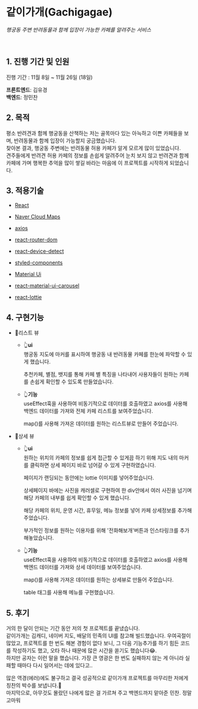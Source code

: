 # 같이가개(Gachigagae)

<i>행궁동 주변 반려동물과 함께 입장이 가능한 카페를 알려주는 서비스</i>

<br>

## 1. 진행 기간 및 인원

진행 기간 : 11월 8일 ~ 11월 26일 (18일)

**프론트엔드**: 김유경  
**백엔드**: 정민찬

## 2. 목적

평소 반려견과 함께 행궁동을 산책하는 저는 골목마다 있는 아늑하고 이쁜 카페들을 보며, 반려동물과 함께 입장이 가능할지 궁금했습니다.  
찾아본 결과, 행궁동 주변에는 반려동물 허용 카페가 알게 모르게 많이 있었습니다.  
견주들에게 반려견 허용 카페의 정보를 손쉽게 알려주어 눈치 보지 않고 반려견과 함께 카페에 가며 행복한 추억을 많이 쌓길 바라는 마음에 이 프로젝트를 시작하게 되었습니다.

## 3. 적용기술

- [React](https://ko.reactjs.org/)

- [Naver Cloud Maps](https://www.ncloud.com/product/applicationService/maps)

- [axios](https://www.npmjs.com/package/axios)

- [react-router-dom](https://www.npmjs.com/package/react-router-dom)

- [react-device-detect](https://www.npmjs.com/package/react-device-detect)

- [styled-components](https://styled-components.com/)

- [Material Ui](https://mui.com/)

- [react-material-ui-carousel](https://www.npmjs.com/package/react-material-ui-carousel)

- [react-lottie](https://www.npmjs.com/package/react-lottie)

## 4. 구현기능

- 👀리스트 뷰

  - 👆**ui**  
    행궁동 지도에 마커를 표시하여 행궁동 내 반려동물 카페를 한눈에 파악할 수 있게 했습니다.

    추천카페, 별점, 뱃지를 통해 카페 별 특징을 나타내어 사용자들이 원하는 카페를 손쉽게 확인할 수 있도록 만들었습니다.

  - 👆**기능**  
    useEffect훅을 사용하여 비동기적으로 데이터를 호출하였고 axios를 사용해 백엔드 데이터를 가져와 전체 카페 리스트를 보여주었습니다.

    map()를 사용해 가져온 데이터를 원하는 리스트뷰로 만들어 주었습니다.

- 👀상세 뷰

  - 👆**ui**  
    원하는 위치의 카페의 정보를 쉽게 접근할 수 있게끔 하기 위해 지도 내의 마커를 클릭하면 상세 페이지 바로 넘어갈 수 있게 구현하였습니다.

    페이지가 랜딩되는 동안에는 lottie 이미지를 넣어주었습니다.

    상세페이지 바에는 사진을 캐러셀로 구현하여 한 div안에서 여러 사진을 넘기며 해당 카페의 내부를 쉽게 확인할 수 있게 했습니다.

    해당 카페의 위치, 운영 시간, 휴무일, 메뉴 정보를 넣어 카페 상세정보를 추가해주었습니다.

    부가적인 정보를 원하는 이용자를 위해 '전화해보개'버튼과 인스타링크를 추가해놓았습니다.

  - 👆**기능**  
    useEffect훅을 사용하여 비동기적으로 데이터를 호출하였고 axios를 사용해 백엔드 데이터를 가져와 상세 데이터를 보여주었습니다.

    map()를 사용해 가져온 데이터를 원하는 상세뷰로 만들어 주었습니다.

    table 태그를 사용해 메뉴를 구현했습니다.

## 5. 후기

거의 한 달이 안되는 기간 동안 저의 첫 프로젝트를 끝냈습니다.  
같이가개는 김캐디, 네이버 지도, 배달의 민족의 UI를 참고해 빌드했습니다.
우여곡절이 많았고, 프로젝트를 한 번도 해본 경험이 없다 보니, 그 다음 기능추가를 하기 힘든 코드를 작성하기도 했고, 오타 하나 때문에 많은 시간을 쏟기도 했습니다😂.  
하지만 공자는 이런 말을 했습니다. 가장 큰 영광은 한 번도 실패하지 않는 게 아니라 실패할 때마다 다시 일어서는 데에 있다고..

많은 역경(에러)에도 불구하고 결국 성공적으로 같이가개 프로젝트를 마무리한 저에게 칭찬의 박수를 보냅니다.👏  
마지막으로, 아무것도 몰랐던 나에게 많은 걸 가르쳐 주고 백엔드까지 맡아준 민찬. 정말 고마워
